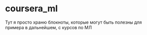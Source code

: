# coursera_ml
Тут я просто храню блокноты, которые могут быть полезны для примера в дальнейшем, с курсов по МЛ
